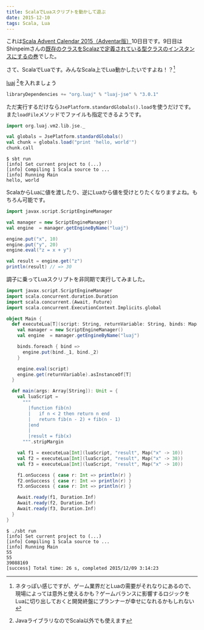 ```yaml
---
title: ScalaでLuaスクリプトを動かして遊ぶ
date: 2015-12-10
tags: Scala, Lua
---
```


これは[Scala Advent Calendar 2015（Adventar版）](http://www.adventar.org/calendars/904)10日目です。9日目はShinpeimさんの[既存のクラスをScalazで定義されている型クラスのインスタンスにするの巻](http://nekogata.hatenablog.com/entry/2015/12/09/000000)でした。

さて、ScalaでLuaです。みんなScala上でLua動かしたいですよね！？[^1]

[luaj](http://www.luaj.org/luaj/3.0/README.html) [^2]を入れましょう

```scala
libraryDependencies += "org.luaj" % "luaj-jse" % "3.0.1"
```

ただ実行するだけなら`JsePlatform.standardGlobals().load`を使うだけです。また`loadFile`メソッドでファイルも指定できるようです。

```scala
import org.luaj.vm2.lib.jse._

val globals = JsePlatform.standardGlobals()
val chunk = globals.load("print 'hello, world'")
chunk.call
```

```
$ sbt run
[info] Set current project to (...)
[info] Compiling 1 Scala source to ...
[info] Running Main
hello, world
```

ScalaからLuaに値を渡したり、逆にLuaから値を受けとりたくなりますよね。もちろん可能です。

```scala
import javax.script.ScriptEngineManager

val manager = new ScriptEngineManager()
val engine  = manager.getEngineByName("luaj")

engine.put("x", 10)
engine.put("y", 20)
engine.eval("z = x + y")

val result = engine.get("z")
println(result) // => 30
```

調子に乗ってLuaスクリプトを非同期で実行してみました。

```scala
import javax.script.ScriptEngineManager
import scala.concurrent.duration.Duration
import scala.concurrent.{Await, Future}
import scala.concurrent.ExecutionContext.Implicits.global

object Main {
  def executeLua[T](script: String, returnVariable: String, binds: Map[String, Any]): Future[T] = Future {
    val manager = new ScriptEngineManager()
    val engine  = manager.getEngineByName("luaj")

    binds.foreach { bind =>
      engine.put(bind._1, bind._2)
    }

    engine.eval(script)
    engine.get(returnVariable).asInstanceOf[T]
  }

  def main(args: Array[String]): Unit = {
    val luaScript =
      """
        |function fib(n)
        |   if n < 2 then return n end
        |   return fib(n - 2) + fib(n - 1)
        |end
        |
        |result = fib(x)
      """.stripMargin

    val f1 = executeLua[Int](luaScript, "result", Map("x" -> 10))
    val f2 = executeLua[Int](luaScript, "result", Map("x" -> 38))
    val f3 = executeLua[Int](luaScript, "result", Map("x" -> 10))

    f1.onSuccess { case r: Int => println(r) }
    f2.onSuccess { case r: Int => println(r) }
    f3.onSuccess { case r: Int => println(r) }

    Await.ready(f1, Duration.Inf)
    Await.ready(f2, Duration.Inf)
    Await.ready(f3, Duration.Inf)
  }
}
```

```
$ ./sbt run
[info] Set current project to (...)
[info] Compiling 1 Scala source to ...
[info] Running Main
55
55
39088169
[success] Total time: 26 s, completed 2015/12/09 3:14:23
```

[^1]: ネタっぽい感じですが、ゲーム業界だとLuaの需要がそれなりにあるので、現場によっては意外と使えるかも？ゲームバランスに影響するロジックをLuaに切り出しておくと開発終盤にプランナーが幸せになれるかもしれない
[^2]: JavaライブラリなのでScala以外でも使えます
